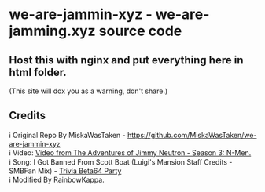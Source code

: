 # we-are-jammin-xyz - we-are-jamming.xyz source code
## Host this with nginx and put everything here in html folder. 
(This site will dox you as a warning, don't share.)

## Credits
ℹ️ Original Repo By MiskaWasTaken - https://github.com/MiskaWasTaken/we-are-jammin-xyz  
ℹ️ Video: [Video from The Adventures of Jimmy Neutron - Season 3: N-Men.](https://youtu.be/6qNl4zL-9AQ)  
ℹ️ Song: I Got Banned From Scott Boat (Luigi's Mansion Staff Credits - SMBFan Mix) - [Trivia Beta64 Party](http://triviabetaparty.kappabox.live/)  
ℹ️ Modified By RainbowKappa.  
